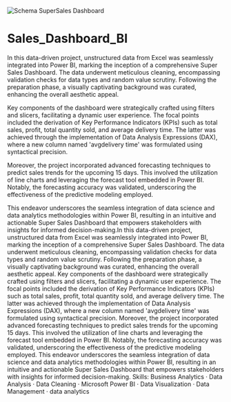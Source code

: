 ![Schema SuperSales Dashboard ](https://github.com/DEVANSH8953/Sales_Dashboard_BI-/assets/99635503/8a73fbdf-f7dc-4085-9987-cd70ce01d02a)

# Sales_Dashboard_BI
In this data-driven project, unstructured data from Excel was seamlessly integrated into Power BI, marking the inception of a comprehensive Super Sales Dashboard. The data underwent meticulous cleaning, encompassing validation checks for data types and random value scrutiny. Following the preparation phase, a visually captivating background was curated, enhancing the overall aesthetic appeal.

Key components of the dashboard were strategically crafted using filters and slicers, facilitating a dynamic user experience. The focal points included the derivation of Key Performance Indicators (KPIs) such as total sales, profit, total quantity sold, and average delivery time. The latter was achieved through the implementation of Data Analysis Expressions (DAX), where a new column named 'avgdelivery time' was formulated using syntactical precision.

Moreover, the project incorporated advanced forecasting techniques to predict sales trends for the upcoming 15 days. This involved the utilization of line charts and leveraging the forecast tool embedded in Power BI. Notably, the forecasting accuracy was validated, underscoring the effectiveness of the predictive modeling employed.

This endeavor underscores the seamless integration of data science and data analytics methodologies within Power BI, resulting in an intuitive and actionable Super Sales Dashboard that empowers stakeholders with insights for informed decision-making.In this data-driven project, unstructured data from Excel was seamlessly integrated into Power BI, marking the inception of a comprehensive Super Sales Dashboard. The data underwent meticulous cleaning, encompassing validation checks for data types and random value scrutiny. Following the preparation phase, a visually captivating background was curated, enhancing the overall aesthetic appeal. Key components of the dashboard were strategically crafted using filters and slicers, facilitating a dynamic user experience. The focal points included the derivation of Key Performance Indicators (KPIs) such as total sales, profit, total quantity sold, and average delivery time. The latter was achieved through the implementation of Data Analysis Expressions (DAX), where a new column named 'avgdelivery time' was formulated using syntactical precision. Moreover, the project incorporated advanced forecasting techniques to predict sales trends for the upcoming 15 days. This involved the utilization of line charts and leveraging the forecast tool embedded in Power BI. Notably, the forecasting accuracy was validated, underscoring the effectiveness of the predictive modeling employed. This endeavor underscores the seamless integration of data science and data analytics methodologies within Power BI, resulting in an intuitive and actionable Super Sales Dashboard that empowers stakeholders with insights for informed decision-making.
Skills: Business Analytics · Data Analysis · Data Cleaning · Microsoft Power BI · Data Visualization · Data Management · data analytics 
